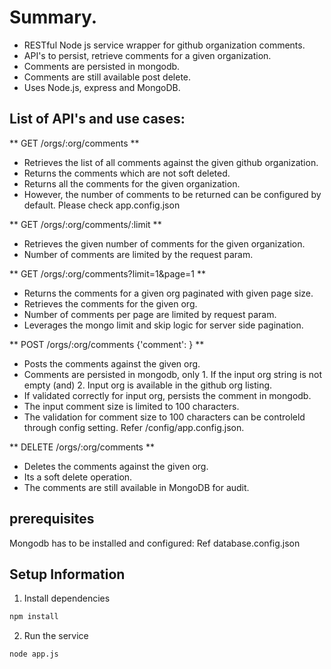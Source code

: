 # Summary.
- RESTful Node js service wrapper for github organization comments. 
- API's to persist, retrieve comments for a given organization. 
- Comments are persisted in mongodb.
- Comments are still available post delete.
- Uses Node.js, express and MongoDB.

## List of API's and use cases:

** GET /orgs/:org/comments **
   - Retrieves the list of all comments against the given github organization. 
   - Returns the comments which are not soft deleted. 
   - Returns all the comments for the given organization.
   - However, the number of comments to be returned can be configured by default. Please check app.config.json

** GET /orgs/:org/comments/:limit **
   - Retrieves the given number of comments for the given organization. 
   - Number of comments are limited by the <limit> request param.
 
** GET /orgs/:org/comments?limit=1&page=1 **
   - Returns the comments for a given org paginated with given page size.
   - Retrieves the comments for the given org.
   - Number of comments per page are limited by <limit> request param.
   - Leverages the mongo limit and skip logic for server side pagination.
    
** POST /orgs/:org/comments {'comment': <comment info>} **
   - Posts the comments against the given org.
   - Comments are persisted in mongodb, only 1. If the input org string is not empty (and) 2. Input org is available in the github org listing.
   - If validated correctly for input org, persists the comment in mongodb.
   - The input comment size is limited to 100 characters. 
   - The validation for comment size to 100 characters can be controleld through config setting. Refer /config/app.config.json.
  
  
** DELETE /orgs/:org/comments **
  - Deletes the comments against the given org. 
  - Its a soft delete operation. 
  - The comments are still available in MongoDB for audit. 
 

## prerequisites

Mongodb has to be installed and configured: Ref database.config.json

## Setup Information

1. Install dependencies

```bash
npm install
```

2. Run the service

```bash
node app.js
```
